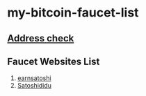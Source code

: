 # my-bitcoin-faucet-list
## [Address check](https://faucetbox.com/en/check/1Jj4RTTFxKMpuKFVaJKRmETycDdxGLys5r)
## Faucet Websites List
1. [earnsatoshi](http://earnsatoshi.co)
2. [Satoshididu](http://www.satoshididu.com/?r=1Jj4RTTFxKMpuKFVaJKRmETycDdxGLys5r)
